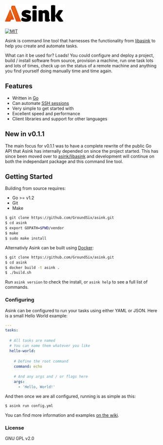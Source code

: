 ![asink](https://raw.githubusercontent.com/GroundSix/asink/master/images/asink.png)

[![MIT](https://img.shields.io/badge/license-GPL%20v2.0-ff69b4.svg?style=flat)](http://www.gnu.org/licenses/gpl-2.0.html)

Asink is command line tool that harnesses the functionality from 
[libasink](https://github.com/asink/libasink) to help you create
and automate tasks.

What can it be used for? Loads! You could configure and deploy a project, build / install
software from source, provision a machine, run one task lots and lots of times, check up on the status of a remote machine and anything you find yourself doing manually time and time again.

## Features

* Written in [Go](http://golang.org)
* Can automate [SSH sessions](https://github.com/GroundSix/asink#remote-access-ssh)
* Very simple to get started with
* Excellent speed and performance
* Client libraries and support for other languages

## New in v0.1.1

The main focus for v0.1.1 was to have a complete rewrite of the public Go
API that Asink has internally depended on since the project started. This
has since been moved over to [asink/libasink](https://github.com/asink/libasink)
and development will continue on both the independant package and this
command line tool.

## Getting Started

Building from source requires:

* Go >= v1.2
* Git
* Make

```bash
$ git clone https://github.com/GroundSix/asink.git
$ cd asink
$ export GOPATH=$PWD/vendor
$ make
$ sudo make install
```

Alternativly Asink can be built using [Docker](https://www.docker.com/):

```bash
$ git clone https://github.com/GroundSix/asink.git
$ cd asink
$ docker build -t asink .
$ ./build.sh
```

Run `asink version` to check the install, or `asink help` to see a full list of commands.

### Configuring

Asink can be configured to run your tasks using either YAML or JSON. Here is a small
Hello World example:

```yaml
---
tasks:

  # All tasks are named
  # You can name them whatever you like
  hello-world:

    # Define the root command
    command: echo

    # And any args and / or flags here
    args:
      - 'Hello, World!'
```

And then once we are all configured, running is as simple as this:

```bash
$ asink run config.yml
```

You can find more information and examples [on the wiki](https://github.com/GroundSix/asink/wiki/Basic-Usage).

### License

GNU GPL v2.0
